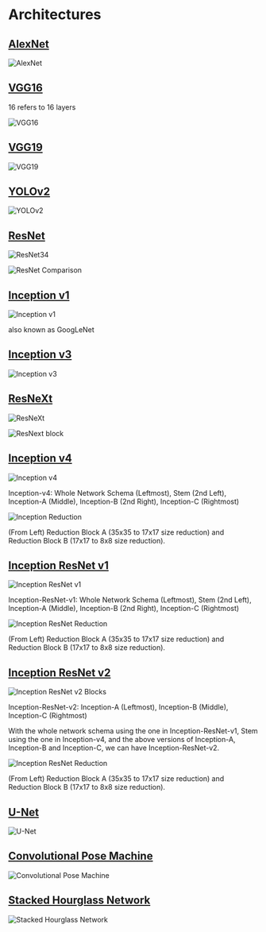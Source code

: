# Architectures

## [AlexNet](https://papers.nips.cc/paper/4824-imagenet-classification-with-deep-convolutional-neural-networks.pdf)

![AlexNet](../imgs/alexnet.png)

## [VGG16](https://arxiv.org/pdf/1409.1556.pdf)

16 refers to 16 layers

![VGG16](../imgs/vgg16.png)

## [VGG19](https://arxiv.org/pdf/1409.1556.pdf)

![VGG19](../imgs/vgg19.png)

## [YOLOv2](https://arxiv.org/pdf/1612.08242.pdf)

![YOLOv2](../imgs/yolov2.png)

## [ResNet](https://arxiv.org/pdf/1512.03385.pdf)

![ResNet34](../imgs/resnet34.png)

![ResNet Comparison](../imgs/resnet.png)

## [Inception v1](https://arxiv.org/pdf/1409.4842v1.pdf)

![Inception v1](../imgs/inceptionv1.png)

also known as GoogLeNet

## [Inception v3](https://arxiv.org/pdf/1512.00567v3.pdf)

![Inception v3](../imgs/inceptionv3.png)

## [ResNeXt](https://arxiv.org/pdf/1611.05431.pdf)

![ResNeXt](../imgs/resnext.png)

![ResNext block](../imgs/resnext_block.png)

## [Inception v4](https://arxiv.org/pdf/1602.07261.pdf)

![Inception v4](../imgs/inceptionv4.png)

Inception-v4: Whole Network Schema (Leftmost), Stem (2nd Left), Inception-A (Middle), Inception-B (2nd Right), Inception-C (Rightmost)

![Inception Reduction](../imgs/inception_reduction.jpeg)

(From Left) Reduction Block A (35x35 to 17x17 size reduction) and Reduction Block B (17x17 to 8x8 size reduction).

## [Inception ResNet v1](https://arxiv.org/pdf/1602.07261.pdf)

![Inception ResNet v1](../imgs/inception-resnet-v1.png)

Inception-ResNet-v1: Whole Network Schema (Leftmost), Stem (2nd Left), Inception-A (Middle), Inception-B (2nd Right), Inception-C (Rightmost)

![Inception ResNet Reduction](../imgs/inception-resnet_reduction.jpeg)

(From Left) Reduction Block A (35x35 to 17x17 size reduction) and Reduction Block B (17x17 to 8x8 size reduction).

## [Inception ResNet v2](https://arxiv.org/pdf/1602.07261.pdf)


![Inception ResNet v2 Blocks](../imgs/inception-resnet-v2_blocks.png)

Inception-ResNet-v2: Inception-A (Leftmost), Inception-B (Middle), Inception-C (Rightmost)

With the whole network schema using the one in Inception-ResNet-v1, Stem using the one in Inception-v4, and the above versions of Inception-A, Inception-B and Inception-C, we can have Inception-ResNet-v2.

![Inception ResNet Reduction](../imgs/inception-resnet_reduction.jpeg)

(From Left) Reduction Block A (35x35 to 17x17 size reduction) and Reduction Block B (17x17 to 8x8 size reduction).

## [U-Net](https://arxiv.org/pdf/1505.04597.pdf)

![U-Net](../imgs/unet.png)

## [Convolutional Pose Machine](https://arxiv.org/pdf/1602.00134.pdf)

![Convolutional Pose Machine](../imgs/cpm.png)

## [Stacked Hourglass Network](https://arxiv.org/pdf/1603.06937.pdf)

![Stacked Hourglass Network](../imgs/stackedhourglass.png)


